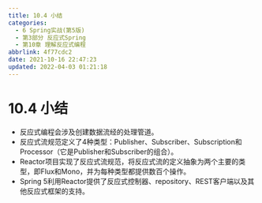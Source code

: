 ```yaml
---
title: 10.4 小结
categories: 
  - 6 Spring实战(第5版)
  - 第3部分 反应式Spring
  - 第10章 理解反应式编程
abbrlink: 4f77cdc2
date: 2021-10-16 22:47:23
updated: 2022-04-03 01:21:18
---
```

# 10.4 小结
- 反应式编程会涉及创建数据流经的处理管道。
- 反应式流规范定义了4种类型：Publisher、Subscriber、Subscription和Processor（它是Publisher和Subscriber的组合）。
- Reactor项目实现了反应式流规范，将反应式流的定义抽象为两个主要的类型，即Flux和Mono，并为每种类型都提供数百个操作。
- Spring 5利用Reactor提供了反应式控制器、repository、REST客户端以及其他反应式框架的支持。
